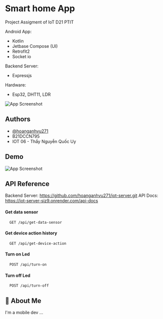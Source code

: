 
# Smart home App

Project Assigment of IoT D21 PTIT

Android App:
+ Kotlin
+ Jetbase Compose (UI)
+ Retrofit2
+ Socket io

Backend Server:
+ Expressjs

Hardware:

+ Esp32, DHT11, LDR

![App Screenshot](https://via.placeholder.com/468x300?text=App+Screenshot+Here)



## Authors

- [@hoanganhvu271](https://www.facebook.com/hoanganhvu03)
- B21DCCN795
- IOT 06 - Thầy Nguyễn Quốc Uy


## Demo

![App Screenshot](https://via.placeholder.com/468x300?text=App+Screenshot+Here)


## API Reference
Backend Server: https://github.com/hoanganhvu271/iot-server.git
API Docs: https://iot-server-siz9.onrender.com/api-docs

#### Get data sensor

```http
  GET /api/get-data-sensor
```

#### Get device action history

```http
  GET /api/get-device-action
```

#### Turn on Led

```http
  POST /api/turn-on
```

#### Turn off Led

```http
  POST /api/turn-off
```


## 🚀 About Me
I'm a mobile dev ...
